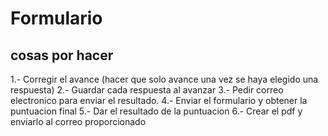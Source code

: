 # Formulario


## cosas por hacer

1.- Corregir el avance (hacer que solo avance una vez se haya elegido una respuesta)
2.- Guardar cada respuesta al avanzar
3.- Pedir correo electronico para enviar el resultado.
4.- Enviar el formulario y obtener la puntuacion final
5.- Dar el resultado de la puntuacion
6.- Crear el pdf y enviarlo al correo proporcionado